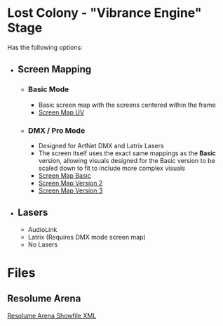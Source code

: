 # Lost Colony - "Vibrance Engine" Stage

Has the following options:
- ## Screen Mapping
    - ### Basic Mode
        - Basic screen map with the screens centered within the frame
        - [Screen Map UV](https://github.com/booploops/LostColonyPublic/blob/main/Worlds/LOST%20COLONY%20RAVE/Stage%203/Screen%20UV%20Map%20-%20Basic.png)
    - ### DMX / Pro Mode
        - Designed for ArtNet DMX and Latrix Lasers
        - The screen itself uses the exact same mappings as the **Basic** version, allowing visuals designed for the Basic version to be scaled down to fit to include more complex visuals
        - [Screen Map Basic](https://github.com/booploops/LostColonyPublic/blob/main/Worlds/LOST%20COLONY%20RAVE/Stage%203/Screen%20Maps%20-%20DMX/Lost_Colony_-_Stage_3_-_Basic.png?raw=true)
        - [Screen Map Version 2](https://github.com/booploops/LostColonyPublic/blob/main/Worlds/LOST%20COLONY%20RAVE/Stage%203/Screen%20Maps%20-%20DMX/Lost_Colony_-_Stage_3_-_Sliced_V1.png?raw=true)
        - [Screen Map Version 3](https://github.com/booploops/LostColonyPublic/blob/main/Worlds/LOST%20COLONY%20RAVE/Stage%203/Screen%20Maps%20-%20DMX/Lost_Colony_-_Stage_3_-_Sliced_V2.png?raw=true)
- ## Lasers
    - AudioLink
    - Latrix (Requires DMX mode screen map)
    - No Lasers


# Files

## Resolume Arena
[Resolume Arena Showfile XML](https://github.com/booploops/LostColonyPublic/blob/main/Worlds/LOST%20COLONY%20RAVE/Stage%203/Lost%20Colony%20-%20Stage%203.xml)
